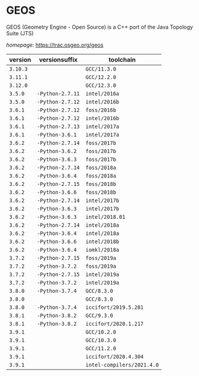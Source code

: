 # GEOS

GEOS (Geometry Engine - Open Source) is a C++ port of the Java Topology Suite (JTS)

*homepage*: <https://trac.osgeo.org/geos>

version | versionsuffix | toolchain
--------|---------------|----------
``3.10.3`` |  | ``GCC/11.3.0``
``3.11.1`` |  | ``GCC/12.2.0``
``3.12.0`` |  | ``GCC/12.3.0``
``3.5.0`` | ``-Python-2.7.11`` | ``intel/2016a``
``3.5.0`` | ``-Python-2.7.12`` | ``intel/2016b``
``3.6.1`` | ``-Python-2.7.12`` | ``foss/2016b``
``3.6.1`` | ``-Python-2.7.12`` | ``intel/2016b``
``3.6.1`` | ``-Python-2.7.13`` | ``intel/2017a``
``3.6.1`` | ``-Python-3.6.1`` | ``intel/2017a``
``3.6.2`` | ``-Python-2.7.14`` | ``foss/2017b``
``3.6.2`` | ``-Python-3.6.2`` | ``foss/2017b``
``3.6.2`` | ``-Python-3.6.3`` | ``foss/2017b``
``3.6.2`` | ``-Python-2.7.14`` | ``foss/2018a``
``3.6.2`` | ``-Python-3.6.4`` | ``foss/2018a``
``3.6.2`` | ``-Python-2.7.15`` | ``foss/2018b``
``3.6.2`` | ``-Python-3.6.6`` | ``foss/2018b``
``3.6.2`` | ``-Python-2.7.14`` | ``intel/2017b``
``3.6.2`` | ``-Python-3.6.3`` | ``intel/2017b``
``3.6.2`` | ``-Python-3.6.3`` | ``intel/2018.01``
``3.6.2`` | ``-Python-2.7.14`` | ``intel/2018a``
``3.6.2`` | ``-Python-3.6.4`` | ``intel/2018a``
``3.6.2`` | ``-Python-3.6.6`` | ``intel/2018b``
``3.6.2`` | ``-Python-3.6.4`` | ``iomkl/2018a``
``3.7.2`` | ``-Python-2.7.15`` | ``foss/2019a``
``3.7.2`` | ``-Python-3.7.2`` | ``foss/2019a``
``3.7.2`` | ``-Python-2.7.15`` | ``intel/2019a``
``3.7.2`` | ``-Python-3.7.2`` | ``intel/2019a``
``3.8.0`` | ``-Python-3.7.4`` | ``GCC/8.3.0``
``3.8.0`` |  | ``GCC/8.3.0``
``3.8.0`` | ``-Python-3.7.4`` | ``iccifort/2019.5.281``
``3.8.1`` | ``-Python-3.8.2`` | ``GCC/9.3.0``
``3.8.1`` | ``-Python-3.8.2`` | ``iccifort/2020.1.217``
``3.9.1`` |  | ``GCC/10.2.0``
``3.9.1`` |  | ``GCC/10.3.0``
``3.9.1`` |  | ``GCC/11.2.0``
``3.9.1`` |  | ``iccifort/2020.4.304``
``3.9.1`` |  | ``intel-compilers/2021.4.0``
